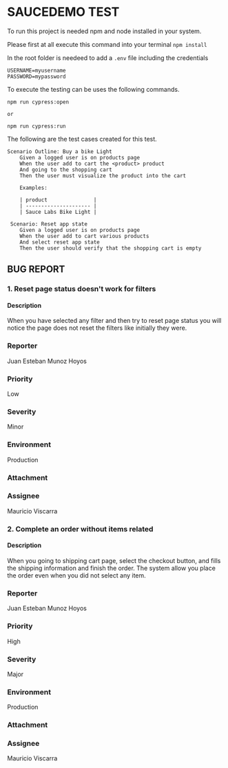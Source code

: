 # SAUCEDEMO TEST

To run this project is needed npm and node installed in your system.

Please first at all execute this command into your terminal  ```npm install```

In the root folder is needeed to add a ``.env`` file including the credentials

```env
USERNAME=myusername
PASSWORD=mypassword
```
To execute the testing can be uses the following commands.

```npm
npm run cypress:open

or

npm run cypress:run
```

The following are the test cases created for this test.
```Gherkin
Scenario Outline: Buy a bike Light
    Given a logged user is on products page
    When the user add to cart the <product> product
    And going to the shopping cart
    Then the user must visualize the product into the cart

    Examples:

    | product               |
    | --------------------- |
    | Sauce Labs Bike Light |
```

```Gherkin
 Scenario: Reset app state
    Given a logged user is on products page
    When the user add to cart various products
    And select reset app state
    Then the user should verify that the shopping cart is empty
```

## BUG REPORT
### 1. Reset page status doesn't work for filters

#### Description

When you have selected any filter and then try to reset page status you will notice the page does not reset the filters like initially they were.

### Reporter
Juan Esteban Munoz Hoyos

### Priority
Low

### Severity
Minor

### Environment
Production

### Attachment

### Assignee
Mauricio Viscarra

### 2. Complete an order without items related

#### Description

When you going to shipping cart page, select the checkout button, and fills the shipping information and finish the order. The system allow you place the order even when you did not select any item.

### Reporter
Juan Esteban Munoz Hoyos

### Priority
High

### Severity
Major

### Environment
Production

### Attachment

### Assignee
Mauricio Viscarra